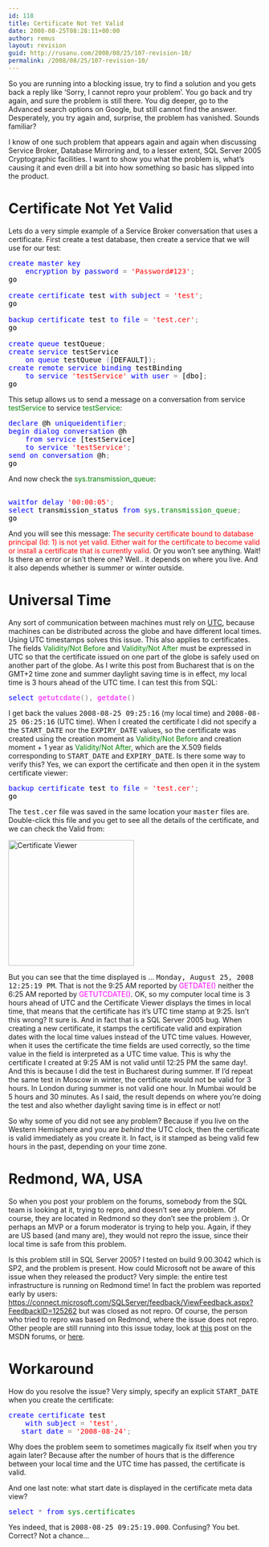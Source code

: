 ```yaml
---
id: 118
title: Certificate Not Yet Valid
date: 2008-08-25T08:28:11+00:00
author: remus
layout: revision
guid: http://rusanu.com/2008/08/25/107-revision-10/
permalink: /2008/08/25/107-revision-10/
---
```

So you are running into a blocking issue, try to find a solution and you gets back a reply like &#8216;Sorry, I cannot repro your problem&#8217;. You go back and try again, and sure the problem is still there. You dig deeper, go to the Advanced search options on Google, but still cannot find the answer. Desperately, you try again and, surprise, the problem has vanished. Sounds familiar?

I know of one such problem that appears again and again when discussing Service Broker, Database Mirroring and, to a lesser extent, SQL Server 2005 Cryptographic facilities. I want to show you what the problem is, what&#8217;s causing it and even drill a bit into how something so basic has slipped into the product.

<!--more-->

# Certificate Not Yet Valid

Lets do a very simple example of a Service Broker conversation that uses a certificate. First create a test database, then create a service that we will use for our test:

<pre><span style="color: Black"></span><span style="color:Blue">create</span><span style="color:Black"> </span><span style="color:Blue">master</span><span style="color:Black"> </span><span style="color:Blue">key</span><span style="color:Black">
	</span><span style="color:Blue">encryption</span><span style="color:Black"> </span><span style="color:Blue">by</span><span style="color:Black"> </span><span style="color:Blue">password</span><span style="color:Black"> </span><span style="color:Gray">=</span><span style="color:Black"> </span><span style="color:Red">'Password#123'</span><span style="color:Gray">;
</span><span style="color:Black">go

</span><span style="color:Blue">create</span><span style="color:Black"> </span><span style="color:Blue">certificate</span><span style="color:Black"> test </span><span style="color:Blue">with</span><span style="color:Black"> </span><span style="color:Blue">subject</span><span style="color:Black"> </span><span style="color:Gray">=</span><span style="color:Black"> </span><span style="color:Red">'test'</span><span style="color:Gray">;
</span><span style="color:Black">go

</span><span style="color:Blue">backup</span><span style="color:Black"> </span><span style="color:Blue">certificate</span><span style="color:Black"> test </span><span style="color:Blue">to</span><span style="color:Black"> </span><span style="color:Blue">file</span><span style="color:Black"> </span><span style="color:Gray">=</span><span style="color:Black"> </span><span style="color:Red">'test.cer'</span><span style="color:Gray">;
</span><span style="color:Black">go

</span><span style="color:Blue">create</span><span style="color:Black"> </span><span style="color:Blue">queue</span><span style="color:Black"> testQueue</span><span style="color:Gray">;
</span><span style="color:Blue">create</span><span style="color:Black"> </span><span style="color:Blue">service</span><span style="color:Black"> testService
	</span><span style="color:Blue">on</span><span style="color:Black"> </span><span style="color:Blue">queue</span><span style="color:Black"> testQueue </span><span style="color:Gray">(</span><span style="color:Black">[DEFAULT]</span><span style="color:Gray">);
</span><span style="color:Blue">create</span><span style="color:Black"> </span><span style="color:Blue">remote</span><span style="color:Black"> </span><span style="color:Blue">service</span><span style="color:Black"> </span><span style="color:Blue">binding</span><span style="color:Black"> testBinding
	</span><span style="color:Blue">to</span><span style="color:Black"> </span><span style="color:Blue">service</span><span style="color:Black"> </span><span style="color:Red">'testService'</span><span style="color:Black"> </span><span style="color:Blue">with</span><span style="color:Black"> </span><span style="color:Blue">user</span><span style="color:Black"> </span><span style="color:Gray">=</span><span style="color:Black"> [dbo]</span><span style="color:Gray">;
</span><span style="color:Black">go</span>
</pre>

This setup allows us to send a message on a conversation from service <span style="color:Green">testService</span> to service <span style="color:Green">testService</span>:

<pre><span style="color: Black"></span><span style="color:Blue">declare</span><span style="color:Black"> @h </span><span style="color:Blue">uniqueidentifier</span><span style="color:Gray">;
</span><span style="color:Blue">begin</span><span style="color:Black"> </span><span style="color:Blue">dialog</span><span style="color:Black"> </span><span style="color:Blue">conversation</span><span style="color:Black"> @h
	</span><span style="color:Blue">from</span><span style="color:Black"> </span><span style="color:Blue">service</span><span style="color:Black"> [testService]
	</span><span style="color:Blue">to</span><span style="color:Black"> </span><span style="color:Blue">service</span><span style="color:Black"> </span><span style="color:Red">'testService'</span><span style="color:Gray">;
</span><span style="color:Blue">send</span><span style="color:Black"> </span><span style="color:Blue">on</span><span style="color:Black"> </span><span style="color:Blue">conversation</span><span style="color:Black"> @h</span><span style="color:Gray">;
</span><span style="color:Black">go</span>
</pre>

And now check the <span style="color:Green">sys.transmission_queue</span>:

<pre><span style="color: Black">
</span><span style="color:Blue">waitfor</span><span style="color:Black"> </span><span style="color:Blue">delay</span><span style="color:Black"> </span><span style="color:Red">'00:00:05'</span><span style="color:Gray">;
</span><span style="color:Blue">select</span><span style="color:Black"> transmission_status </span><span style="color:Blue">from</span><span style="color:Black"> </span><span style="color:Green">sys.transmission_queue</span><span style="color:Gray">;
</span><span style="color:Black">go</span>
</pre>

And you will see this message: <span style="color:Red">The security certificate bound to database principal (Id: 1) is not yet valid. Either wait for the certificate to become valid or install a certificate that is currently valid</span>. Or you won&#8217;t see anything. Wait! Is there an error or isn&#8217;t there one? Well.. it depends on where you live. And it also depends whether is summer or winter outside.

# Universal Time

Any sort of communication between machines must rely on <a href="http://en.wikipedia.org/wiki/Universal_Time" target="_blank">UTC</a>, because machines can be distributed across the globe and have different local times. Using UTC timestamps solves this issue. This also applies to certificates. The fields <span style="color:Green">Validity/Not Before</span> and <span style="color:Green">Validity/Not After</span> must be expressed in UTC so that the certificate issued on one part of the globe is safely used on another part of the globe. As I write this post from Bucharest that is on the GMT+2 time zone and summer daylight saving time is in effect, my local time is 3 hours ahead of the UTC time. I can test this from SQL:

<pre><span style="color: Black"></span><span style="color:Blue">select</span><span style="color:Black"> </span><span style="color:Fuchsia">getutcdate</span><span style="color:Gray">(),</span><span style="color:Black"> </span><span style="color:Fuchsia">getdate</span><span style="color:Gray">()</span></pre>

I get back the values <tt>2008-08-25 09:25:16</tt> (my local time) and <tt>2008-08-25 06:25:16</tt> (UTC time). When I created the certificate I did not specify a the <tt>START_DATE</tt> nor the <tt>EXPIRY_DATE</tt> values, so the certificate was created using the creation moment as <span style="color:Green">Validity/Not Before</span> and creation moment + 1 year as <span style="color:Green">Validity/Not After</span>, which are the X.509 fields corresponding to <tt>START_DATE</tt> and <tt>EXPIRY_DATE</tt>. Is there some way to verify this? Yes, we can export the certificate and then open it in the system certificate viewer:

<pre><span style="color: Black"></span><span style="color:Blue">backup</span><span style="color:Black"> </span><span style="color:Blue">certificate</span><span style="color:Black"> test </span><span style="color:Blue">to</span><span style="color:Black"> </span><span style="color:Blue">file</span><span style="color:Black"> </span><span style="color:Gray">=</span><span style="color:Black"> </span><span style="color:Red">'test.cer'</span><span style="color:Gray">;
</span><span style="color:Black">go</span></pre>

The <tt>test.cer</tt> file was saved in the same location your <tt>master</tt> files are. Double-click this file and you get to see all the details of the certificate, and we can check the Valid from:

<div class="post-image">
  <a href="http://test.rusanu.com/wp-content/uploads/2008/08/certificate.png" target="_blank"><img src="http://test.rusanu.com/wp-content/uploads/2008/08/certificate.png" alt="Certificate Viewer" title="Click on the image for a full size view" width="250" /></a>
</div>

But you can see that the time displayed is &#8230; <tt>Monday, August 25, 2008 12:25:19 PM</tt>. That is not the 9:25 AM reported by <span style="color:Fuchsia">GETDATE()</span> neither the 6:25 AM reported by <span style="color:Fuchsia">GETUTCDATE()</span>. OK, so my computer local time is 3 hours ahead of UTC and the Certificate Viewer displays the times in local time, that means that the certificate has it&#8217;s UTC time stamp at 9:25. Isn&#8217;t this wrong? It sure is. And in fact that is a SQL Server 2005 bug. When creating a new certificate, it stamps the certificate valid and expiration dates with the local time values instead of the UTC time values. However, when it uses the certificate the time fields are used correctly, so the time value in the field is interpreted as a UTC time value. This is why the certificate I created at 9:25 AM is not valid until 12:25 PM the same day!. And this is because I did the test in Bucharest during summer. If I&#8217;d repeat the same test in Moscow in winter, the certificate would not be valid for 3 hours. In London during summer is not valid one hour. In Mumbai would be 5 hours and 30 minutes. As I said, the result depends on where you&#8217;re doing the test and also whether daylight saving time is in effect or not!

So why some of you did not see any problem? Because if you live on the Western Hemisphere and you are _behind_ the UTC clock, then the certificate is valid immediately as you create it. In fact, is it stamped as being valid few hours in the past, depending on your time zone.

# Redmond, WA, USA

So when you post your problem on the forums, somebody from the SQL team is looking at it, trying to repro, and doesn&#8217;t see any problem. Of course, they are located in Redmond so they don&#8217;t see the problem :). Or perhaps an MVP or a forum moderator is trying to help you. Again, if they are US based (and many are), they would not repro the issue, since their local time is safe from this problem.

Is this problem still in SQL Server 2005? I tested on build 9.00.3042 which is SP2, and the problem is present. How could Microsoft not be aware of this issue when they released the product? Very simple: the entire test infrastructure is running on Redmond time! In fact the problem was reported early by users: <a href="https://connect.microsoft.com/SQLServer/feedback/ViewFeedback.aspx?FeedbackID=125262" target="_blank">https://connect.microsoft.com/SQLServer/feedback/ViewFeedback.aspx?FeedbackID=125262</a> but was closed as not repro. Of course, the person who tried to repro was based on Redmond, where the issue does not repro. Other people are still running into this issue today, look at <a href="http://forums.microsoft.com/msdn/ShowPost.aspx?PostID=3779091&#038;SiteID=1" target="_blank">this</a> post on the MSDN forums, or <a href="http://forums.microsoft.com/MSDN/ShowPost.aspx?PostID=1046928&#038;SiteID=1" target="_blank">here</a>.

# Workaround

How do you resolve the issue? Very simply, specify an explicit <tt>START_DATE</tt> when you create the certificate:

<pre><span style="color: Black"></span><span style="color:Blue">create</span><span style="color:Black"> </span><span style="color:Blue">certificate</span><span style="color:Black"> test
	</span><span style="color:Blue">with</span><span style="color:Black"> </span><span style="color:Blue">subject</span><span style="color:Black"> </span><span style="color:Gray">=</span><span style="color:Black"> </span><span style="color:Red">'test'</span><span style="color:Gray">,
</span><span style="color:Black">	</span><span style="color:Blue">start_date</span><span style="color:Black"> </span><span style="color:Gray">=</span><span style="color:Black"> </span><span style="color:Red">'2008-08-24'</span><span style="color:Gray">;
</span></pre>

Why does the problem seem to sometimes magically fix itself when you try again later? Because after the number of hours that is the difference between your local time and the UTC time has passed, the certificate is valid.

And one last note: what start date is displayed in the certificate meta data view?

<pre><span style="color: Black"></span><span style="color:Blue">select</span><span style="color:Black"> </span><span style="color:Gray">*</span><span style="color:Black"> </span><span style="color:Blue">from</span><span style="color:Black"> </span><span style="color:Green">sys.certificates</span><span style="color:Gray">
</span></pre>

Yes indeed, that is <tt>2008-08-25 09:25:19.000</tt>. Confusing? You bet. Correct? Not a chance&#8230;